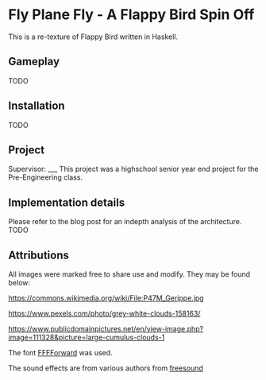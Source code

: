 # Fly Plane Fly - A Flappy Bird Spin Off
This is a re-texture of Flappy Bird written in Haskell.

## Gameplay
TODO

## Installation
TODO

## Project
Supervisor: \_\_\_ 
This project was a highschool senior year end project for the Pre-Engineering class.

## Implementation details
Please refer to the blog post for an indepth analysis of the architecture.
TODO

## Attributions
All images were marked free to share use and modify. They may be found below: 

https://commons.wikimedia.org/wiki/File:P47M_Gerippe.jpg

https://www.pexels.com/photo/grey-white-clouds-158163/

https://www.publicdomainpictures.net/en/view-image.php?image=111328&picture=large-cumulus-clouds-1

The font [FFFForward](http://www.1001fonts.com/fff-forward-font.html) was used.

The sound effects are from various authors from [freesound](https://freesound.org/)

